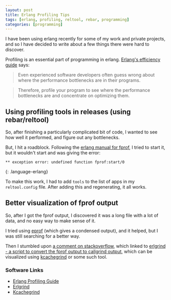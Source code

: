 ```yaml
---
layout: post
title: Erlang Profiling Tips
tags: [erlang, profiling, reltool, rebar, programming]
categories: [programming]
---
```


I have been using erlang recently for some of my work and private projects, and so I have decided to write about a few things there were hard to discover.

Profiling is an essential part of programming in erlang. [Erlang's efficiency guide][1] says:

> Even experienced software developers often guess wrong about where the performance bottlenecks are in their programs.

> Therefore, profile your program to see where the performance bottlenecks are and concentrate on optimizing them.

## Using profiling tools in releases (using rebar/reltool)

So, after finishing a particularly complicated bit of code, I wanted to see how well it performed, and figure out any bottlenecks.

But, I hit a roadblock. Following the [erlang manual for fprof][2], I tried to start it, but it wouldn't start and was giving the error:

    ** exception error: undefined function fprof:start/0
{: .language-erlang}

To make this work, I had to add `tools` to the list of apps in my `reltool.config` file. After adding this and regenerating, it all works.


## Better visualization of fprof output

So, after I got the fprof output, I discovered it was a long file with a lot of data, and no easy way to make sense of it.

I tried using [eprof][3] (which gives a condensed output), and it helped, but I was still searching for a better way.

Then I stumbled upon [a comment on stackoverflow][4], which linked to [erlgrind - a script to convert the fprof output to callgrind output][5], which can be visualized using [kcachegrind][6] or some such tool.


### Software Links

* [Erlang Profiling Guide][1]
* [Erlgrind][5]
* [Kcachegrind][6]

[1]: http://www.erlang.org/doc/efficiency_guide/profiling.html
[2]: http://www.erlang.org/doc/man/fprof.html
[3]: http://www.erlang.org/doc/man/eprof.html
[4]: http://stackoverflow.com/questions/14242607/eprof-erlang-profiling#comment19935708_14242607
[5]: https://github.com/isacssouza/erlgrind
[6]: http://kcachegrind.sourceforge.net/
